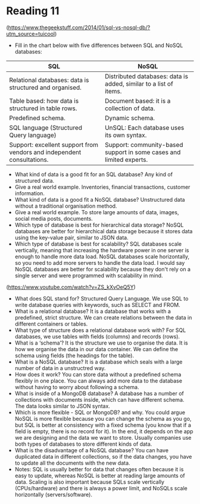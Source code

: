 # Reading 11

(https://www.thegeekstuff.com/2014/01/sql-vs-nosql-db/?utm_source=tuicool)

- Fill in the chart below with five differences between SQL and NoSQL databases:

| **SQL**                                                                | **NoSQL**                                                           |
| ---------------------------------------------------------------------- | ------------------------------------------------------------------- |
| Relational databases: data is structured and organised.                | Distributed databases: data is added, similar to a list of items.   |
| Table based: how data is structured in table rows.                     | Document based: it is a collection of data.                         |
| Predefined schema.                                                     | Dynamic schema.                                                     |
| SQL language (Structured Query language)                               | UnSQL: Each database uses its own syntax.                           |
| Support: excellent support from vendors and independent consultations. | Support: community-based support in some cases and limited experts. |

- What kind of data is a good fit for an SQL database? Any kind of structured data.
- Give a real world example. Inventories, financial transactions, customer information.
- What kind of data is a good fit a NoSQL database? Unstructured data without a traditional organisation method.
- Give a real world example. To store large amounts of data, images, social media posts, documents.
- Which type of database is best for hierarchical data storage? NoSQL databases are better for hierarchical data storage because it stores data using the key-value pair, similar to JSON data.
- Which type of database is best for scalability? SQL databases scale vertically, meaning that increasing the hardware power in one server is enough to handle more data load. NoSQL databases scale horizontally, so you need to add more servers to handle the data load. I would say NoSQL databases are better for scalability because they don't rely on a single server and were programmed with scalability in mind.

(https://www.youtube.com/watch?v=ZS_kXvOeQ5Y)

- What does SQL stand for? Structured Query Language. We use SQL to write database queries with keywords, such as SELECT and FROM.
- What is a relational database? It is a database that works with a predefined, strict structure. We can create relations between the data in different containers or tables.
- What type of structure does a relational database work with? For SQL databases, we use tables with fields (columns) and records (rows).
- What is a ‘schema’? It is the structure we use to organise the data. It is how we organise the data in our data container. We can define the schema using fields (the headings for the table).
- What is a NoSQL database? It is a database which seals with a large number of data in a unstructred way.
- How does it work? You can store data without a predefined schema flexibly in one place. You can always add more data to the database without having to worry about following a schema.
- What is inside of a MongoDB database? A database has a number of collections with documents inside, which can have different schema. The data looks similar to JSON syntax.
- Which is more flexible - SQL or MongoDB? and why. You could argue NoSQL is more flexible because you can change the schema as you go, but SQL is better at consistency with a fixed schema (you know that if a field is empty, there is no record for it). In the end, it depends on the app we are designing and the data we want to store. Usually companies use both types of databases to store different kinds of data.
- What is the disadvantage of a NoSQL database? You can have duplicated data in different collections, so if the data changes, you have to update all the documents with the new data.
- Notes: SQL is usually better for data that changes often because it is easy to update, whereas NoSQL is better at reading large amounts of data. Scaling is also important because SQLs scale vertically (CPUs/hardware) and there is always a power limit, and NoSQLs scale horizontally (servers/software).
